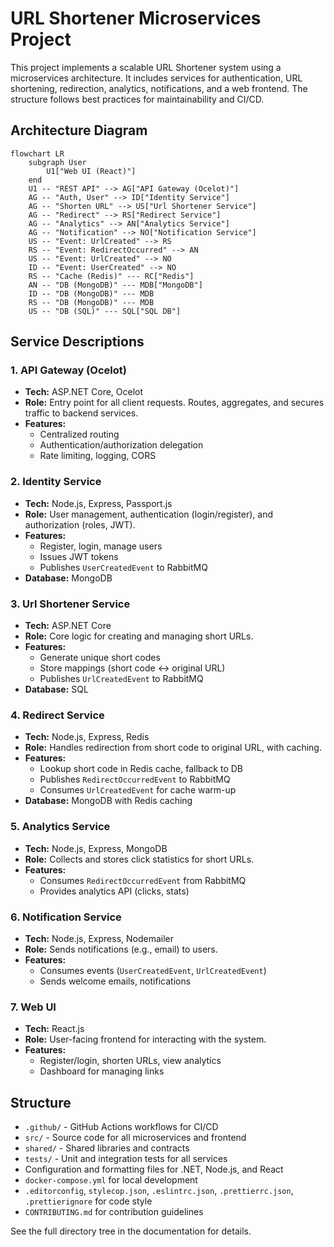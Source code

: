 # URL Shortener Microservices Project

This project implements a scalable URL Shortener system using a microservices architecture. It includes services for authentication, URL shortening, redirection, analytics, notifications, and a web frontend. The structure follows best practices for maintainability and CI/CD.

## Architecture Diagram

```mermaid
flowchart LR
    subgraph User
        U1["Web UI (React)"]
    end
    U1 -- "REST API" --> AG["API Gateway (Ocelot)"]
    AG -- "Auth, User" --> ID["Identity Service"]
    AG -- "Shorten URL" --> US["Url Shortener Service"]
    AG -- "Redirect" --> RS["Redirect Service"]
    AG -- "Analytics" --> AN["Analytics Service"]
    AG -- "Notification" --> NO["Notification Service"]
    US -- "Event: UrlCreated" --> RS
    RS -- "Event: RedirectOccurred" --> AN
    US -- "Event: UrlCreated" --> NO
    ID -- "Event: UserCreated" --> NO
    RS -- "Cache (Redis)" --- RC["Redis"]
    AN -- "DB (MongoDB)" --- MDB["MongoDB"]
    ID -- "DB (MongoDB)" --- MDB
    RS -- "DB (MongoDB)" --- MDB
    US -- "DB (SQL)" --- SQL["SQL DB"]
```

## Service Descriptions

### 1. API Gateway (Ocelot)
- **Tech:** ASP.NET Core, Ocelot
- **Role:** Entry point for all client requests. Routes, aggregates, and secures traffic to backend services.
- **Features:**
  - Centralized routing
  - Authentication/authorization delegation
  - Rate limiting, logging, CORS

### 2. Identity Service
- **Tech:** Node.js, Express, Passport.js
- **Role:** User management, authentication (login/register), and authorization (roles, JWT).
- **Features:**
  - Register, login, manage users
  - Issues JWT tokens
  - Publishes `UserCreatedEvent` to RabbitMQ
- **Database:** MongoDB

### 3. Url Shortener Service
- **Tech:** ASP.NET Core
- **Role:** Core logic for creating and managing short URLs.
- **Features:**
  - Generate unique short codes
  - Store mappings (short code <-> original URL)
  - Publishes `UrlCreatedEvent` to RabbitMQ
- **Database:** SQL

### 4. Redirect Service
- **Tech:** Node.js, Express, Redis
- **Role:** Handles redirection from short code to original URL, with caching.
- **Features:**
  - Lookup short code in Redis cache, fallback to DB
  - Publishes `RedirectOccurredEvent` to RabbitMQ
  - Consumes `UrlCreatedEvent` for cache warm-up
- **Database:** MongoDB with Redis caching

### 5. Analytics Service
- **Tech:** Node.js, Express, MongoDB
- **Role:** Collects and stores click statistics for short URLs.
- **Features:**
  - Consumes `RedirectOccurredEvent` from RabbitMQ
  - Provides analytics API (clicks, stats)

### 6. Notification Service
- **Tech:** Node.js, Express, Nodemailer
- **Role:** Sends notifications (e.g., email) to users.
- **Features:**
  - Consumes events (`UserCreatedEvent`, `UrlCreatedEvent`)
  - Sends welcome emails, notifications

### 7. Web UI
- **Tech:** React.js
- **Role:** User-facing frontend for interacting with the system.
- **Features:**
  - Register/login, shorten URLs, view analytics
  - Dashboard for managing links

## Structure

- `.github/` - GitHub Actions workflows for CI/CD
- `src/` - Source code for all microservices and frontend
- `shared/` - Shared libraries and contracts
- `tests/` - Unit and integration tests for all services
- Configuration and formatting files for .NET, Node.js, and React
- `docker-compose.yml` for local development
- `.editorconfig`, `stylecop.json`, `.eslintrc.json`, `.prettierrc.json`, `.prettierignore` for code style
- `CONTRIBUTING.md` for contribution guidelines

See the full directory tree in the documentation for details.